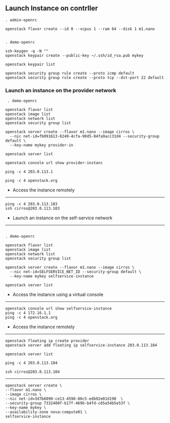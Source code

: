 ## Launch Instance on contrller

```shell
. admin-openrc

openstack flavor create --id 0 --vcpus 1 --ram 64 --disk 1 m1.nano


. demo-openrc 

ssh-keygen -q -N ""
openstack keypair create --public-key ~/.ssh/id_rsa.pub mykey

openstack keypair list

openstack security group rule create --proto icmp default
openstack security group rule create --proto tcp --dst-port 22 default
```

### Launch an instance on the provider network

```shell
 . demo-openrc

openstack flavor list
openstack image list
openstack network list
openstack security group list

openstack server create --flavor m1.nano --image cirros \
  --nic net-id=fb091613-8249-4cfa-90d5-04fa9acc31d4 --security-group default \
  --key-name mykey provider-in

openstack server list

openstack console url show provider-instanc

ping -c 4 203.0.113.1

ping -c 4 openstack.org
```

* Access the instance remotely
----------------------------
```shell
ping -c 4 203.0.113.103
ssh cirros@203.0.113.103
```

* Launch an instance on the self-service network
----------------------------------------------
```shell

. demo-openrc

openstack flavor list
openstack image list
openstack network list
openstack security group list

openstack server create --flavor m1.nano --image cirros \
  --nic net-id=SELFSERVICE_NET_ID --security-group default \
  --key-name mykey selfservice-instance

openstack server list
```
* Access the instance using a virtual console
-------------------------------------------
```shell
openstack console url show selfservice-instance
ping -c 4 172.16.1.1
ping -c 4 openstack.org
```

* Access the instance remotely
----------------------------
```shell
openstack floating ip create provider
openstack server add floating ip selfservice-instance 203.0.113.104

openstack server list

ping -c 4 203.0.113.104

ssh cirros@203.0.113.104
```


------------------------
```shell
openstack server create \
--flavor m1.nano \
--image cirros \
--nic net-id=3d7b6090-ce13-4598-80c5-edb92e01d198  \
--security-group 7332400f-b17f-469b-b4fd-c65a54b5e53f \
--key-name mykey \
--availability-zone nova:compute01 \
selfservice-instance
```
